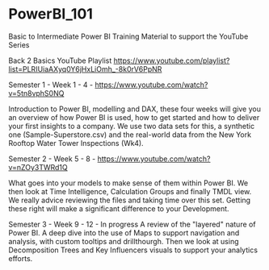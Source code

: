 # PowerBI_101
Basic to Intermediate Power BI Training Material to support the YouTube Series

Back 2 Basics YouTube Playlist
https://www.youtube.com/playlist?list=PLRIUiaAXyq0Y6jHxLiOmh_-8k0rV6PpNR

Semester 1 - Week 1 - 4 - https://www.youtube.com/watch?v=5tn8vphS0NQ

Introduction to Power BI, modelling and DAX, these four weeks will give you an overview of how Power BI is used,
how to get started and how to deliver your first insights to a company. We use two data sets for this, a synthetic
one (Sample-Superstore.csv) and the real-world data from the New York Rooftop Water Tower Inspections (Wk4). 

Semester 2 - Week 5 - 8 - https://www.youtube.com/watch?v=nZOy3TWRd1Q

What goes into your models to make sense of them within Power BI. We then look at Time Intelligence, Calculation
Groups and finally TMDL view. We really advice reviewing the files and taking time over this set. Getting these
right will make a significant difference to your Development. 

Semester 3 - Week 9 - 12 - In progress
A review of the "layered" nature of Power BI. A deep dive into the use of Maps to support navigation and
analysis, with custom tooltips and drillthourgh. Then we look at using Decomposition Trees and Key
Influencers visuals to support your analytics efforts. 

